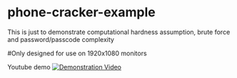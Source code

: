 # phone-cracker-example
This is just to demonstrate computational hardness assumption, brute force and password/passcode complexity

#Only designed for use on 1920x1080 monitors

Youtube demo
[![Demonstration Video](https://img.youtube.com/vi/91W7SFC1mog/0.jpg)](https://www.youtube.com/watch?v=91W7SFC1mog)
